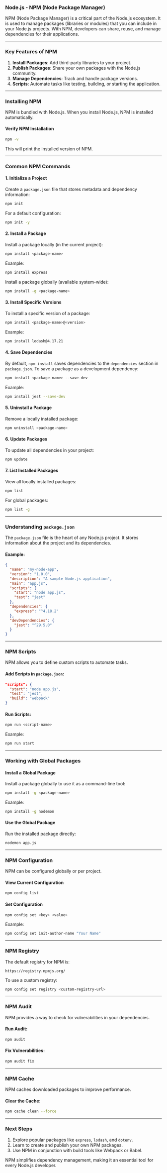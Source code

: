 ### **Node.js - NPM (Node Package Manager)**

NPM (Node Package Manager) is a critical part of the Node.js ecosystem. It is used to manage packages (libraries or modules) that you can include in your Node.js projects. With NPM, developers can share, reuse, and manage dependencies for their applications.

---

### **Key Features of NPM**
1. **Install Packages**: Add third-party libraries to your project.
2. **Publish Packages**: Share your own packages with the Node.js community.
3. **Manage Dependencies**: Track and handle package versions.
4. **Scripts**: Automate tasks like testing, building, or starting the application.

---

### **Installing NPM**

NPM is bundled with Node.js. When you install Node.js, NPM is installed automatically.

#### **Verify NPM Installation**
```bash
npm -v
```
This will print the installed version of NPM.

---

### **Common NPM Commands**

#### **1. Initialize a Project**
Create a `package.json` file that stores metadata and dependency information:
```bash
npm init
```
For a default configuration:
```bash
npm init -y
```

#### **2. Install a Package**
Install a package locally (in the current project):
```bash
npm install <package-name>
```
Example:
```bash
npm install express
```

Install a package globally (available system-wide):
```bash
npm install -g <package-name>
```

#### **3. Install Specific Versions**
To install a specific version of a package:
```bash
npm install <package-name>@<version>
```
Example:
```bash
npm install lodash@4.17.21
```

#### **4. Save Dependencies**
By default, `npm install` saves dependencies to the `dependencies` section in `package.json`. To save a package as a development dependency:
```bash
npm install <package-name> --save-dev
```
Example:
```bash
npm install jest --save-dev
```

#### **5. Uninstall a Package**
Remove a locally installed package:
```bash
npm uninstall <package-name>
```

#### **6. Update Packages**
To update all dependencies in your project:
```bash
npm update
```

#### **7. List Installed Packages**
View all locally installed packages:
```bash
npm list
```
For global packages:
```bash
npm list -g
```

---

### **Understanding `package.json`**

The `package.json` file is the heart of any Node.js project. It stores information about the project and its dependencies.

#### Example:
```json
{
  "name": "my-node-app",
  "version": "1.0.0",
  "description": "A sample Node.js application",
  "main": "app.js",
  "scripts": {
    "start": "node app.js",
    "test": "jest"
  },
  "dependencies": {
    "express": "^4.18.2"
  },
  "devDependencies": {
    "jest": "^29.5.0"
  }
}
```

---

### **NPM Scripts**

NPM allows you to define custom scripts to automate tasks.

#### Add Scripts in `package.json`:
```json
"scripts": {
  "start": "node app.js",
  "test": "jest",
  "build": "webpack"
}
```

#### Run Scripts:
```bash
npm run <script-name>
```
Example:
```bash
npm run start
```

---

### **Working with Global Packages**

#### Install a Global Package
Install a package globally to use it as a command-line tool:
```bash
npm install -g <package-name>
```
Example:
```bash
npm install -g nodemon
```

#### Use the Global Package
Run the installed package directly:
```bash
nodemon app.js
```

---

### **NPM Configuration**

NPM can be configured globally or per project.

#### View Current Configuration
```bash
npm config list
```

#### Set Configuration
```bash
npm config set <key> <value>
```
Example:
```bash
npm config set init-author-name "Your Name"
```

---

### **NPM Registry**

The default registry for NPM is:
```
https://registry.npmjs.org/
```

To use a custom registry:
```bash
npm config set registry <custom-registry-url>
```

---

### **NPM Audit**

NPM provides a way to check for vulnerabilities in your dependencies.

#### Run Audit:
```bash
npm audit
```

#### Fix Vulnerabilities:
```bash
npm audit fix
```

---

### **NPM Cache**

NPM caches downloaded packages to improve performance.

#### Clear the Cache:
```bash
npm cache clean --force
```

---

### **Next Steps**
1. Explore popular packages like `express`, `lodash`, and `dotenv`.
2. Learn to create and publish your own NPM packages.
3. Use NPM in conjunction with build tools like Webpack or Babel.

NPM simplifies dependency management, making it an essential tool for every Node.js developer.
